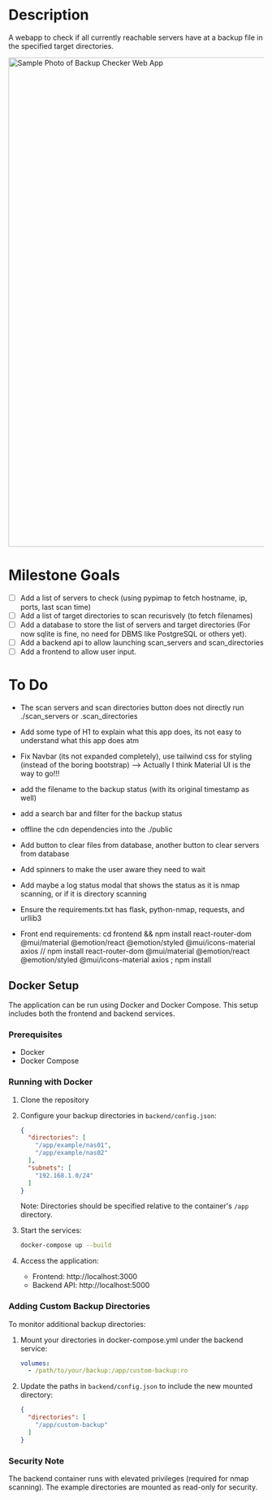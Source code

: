 # Description

A webapp to check if all currently reachable servers have at a backup file in the specified target directories.

<img width="964" alt="Sample Photo of Backup Checker Web App" src="https://github.com/user-attachments/assets/7a4b66d0-8c36-4955-ba20-2c488b73a7a6">

# Milestone Goals

- [ ] Add a list of servers to check (using pypimap to fetch hostname, ip, ports, last scan time)
- [ ] Add a list of target directories to scan recurisvely (to fetch filenames)
- [ ] Add a database to store the list of servers and target directories (For now sqlite is fine, no need for DBMS like PostgreSQL or others yet).
- [ ] Add a backend api to allow launching scan_servers and scan_directories
- [ ] Add a frontend to allow user input.

# To Do

* The scan servers and scan directories button does not directly run ./scan_servers or .scan_directories

* Add some type of H1 to explain what this app does, its not easy to understand what this app does atm

* Fix Navbar (its not expanded completely), use tailwind css for styling (instead of the boring bootstrap) --> Actually I think Material UI is the way to go!!!

* add the filename to the backup status (with its original timestamp as well)

* add a search bar and filter for the backup status

* offline the cdn dependencies into the ./public

* Add button to clear files from database, another button to clear servers from database

* Add spinners to make the user aware they need to wait

* Add maybe a log status modal that shows the status as it is nmap scanning, or if it is directory scanning

* Ensure the requirements.txt has flask, python-nmap, requests, and urllib3

* Front end requirements: cd frontend && npm install react-router-dom @mui/material @emotion/react @emotion/styled @mui/icons-material axios // npm install react-router-dom @mui/material @emotion/react @emotion/styled @mui/icons-material axios ; npm install

## Docker Setup

The application can be run using Docker and Docker Compose. This setup includes both the frontend and backend services.

### Prerequisites

- Docker
- Docker Compose

### Running with Docker

1. Clone the repository
2. Configure your backup directories in `backend/config.json`:
   ```json
   {
     "directories": [
       "/app/example/nas01",
       "/app/example/nas02"
     ],
     "subnets": [
       "192.168.1.0/24"
     ]
   }
   ```
   Note: Directories should be specified relative to the container's `/app` directory.

3. Start the services:
   ```bash
   docker-compose up --build
   ```

4. Access the application:
   - Frontend: http://localhost:3000
   - Backend API: http://localhost:5000

### Adding Custom Backup Directories

To monitor additional backup directories:

1. Mount your directories in docker-compose.yml under the backend service:
   ```yaml
   volumes:
     - /path/to/your/backup:/app/custom-backup:ro
   ```

2. Update the paths in `backend/config.json` to include the new mounted directory:
   ```json
   {
     "directories": [
       "/app/custom-backup"
     ]
   }
   ```

### Security Note

The backend container runs with elevated privileges (required for nmap scanning). The example directories are mounted as read-only for security.